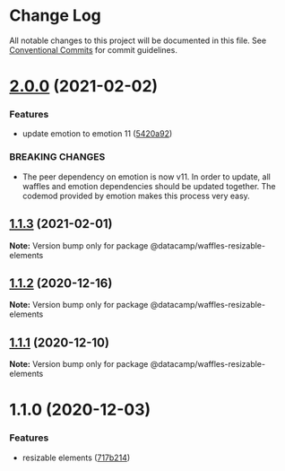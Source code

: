 # Change Log

All notable changes to this project will be documented in this file.
See [Conventional Commits](https://conventionalcommits.org) for commit guidelines.

# [2.0.0](https://github.com/datacamp/design-system/compare/@datacamp/waffles-resizable-elements@1.1.3...@datacamp/waffles-resizable-elements@2.0.0) (2021-02-02)


### Features

* update emotion to emotion 11 ([5420a92](https://github.com/datacamp/design-system/commit/5420a92))


### BREAKING CHANGES

* The peer dependency on emotion is now v11. In order to update, all waffles and emotion dependencies should be updated together. The codemod provided by emotion makes this process very easy.





## [1.1.3](https://github.com/datacamp/design-system/compare/@datacamp/waffles-resizable-elements@1.1.2...@datacamp/waffles-resizable-elements@1.1.3) (2021-02-01)

**Note:** Version bump only for package @datacamp/waffles-resizable-elements





## [1.1.2](https://github.com/datacamp/design-system/compare/@datacamp/waffles-resizable-elements@1.1.1...@datacamp/waffles-resizable-elements@1.1.2) (2020-12-16)

**Note:** Version bump only for package @datacamp/waffles-resizable-elements





## [1.1.1](https://github.com/datacamp/design-system/compare/@datacamp/waffles-resizable-elements@1.1.0...@datacamp/waffles-resizable-elements@1.1.1) (2020-12-10)

**Note:** Version bump only for package @datacamp/waffles-resizable-elements





# 1.1.0 (2020-12-03)


### Features

* resizable elements ([717b214](https://github.com/datacamp/design-system/commit/717b214))
